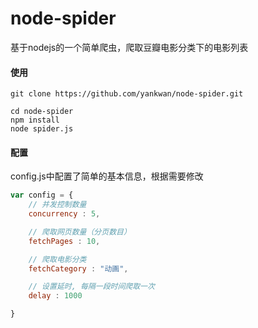 # node-spider

基于nodejs的一个简单爬虫，爬取豆瓣电影分类下的电影列表

#### 使用

```shell
git clone https://github.com/yankwan/node-spider.git
```

```shell
cd node-spider
npm install
node spider.js
```

#### 配置

config.js中配置了简单的基本信息，根据需要修改

```javascript
var config = {
    // 并发控制数量
    concurrency : 5,

    // 爬取网页数量（分页数目）
    fetchPages : 10,

    // 爬取电影分类
    fetchCategory : "动画",

    // 设置延时, 每隔一段时间爬取一次
    delay : 1000

}
```


